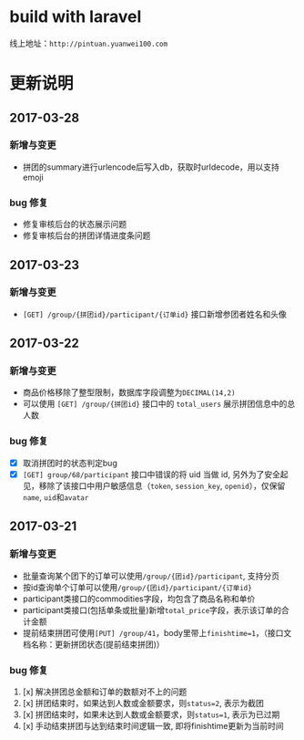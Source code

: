 # build with laravel

线上地址：`http://pintuan.yuanwei100.com`

# 更新说明

## 2017-03-28
### 新增与变更
* 拼团的summary进行urlencode后写入db，获取时urldecode，用以支持emoji

### bug 修复
* 修复审核后台的状态展示问题
* 修复审核后台的拼团详情进度条问题

## 2017-03-23
### 新增与变更
* `[GET] /group/{拼团id}/participant/{订单id}` 接口新增参团者姓名和头像

## 2017-03-22
### 新增与变更
* 商品价格移除了整型限制，数据库字段调整为`DECIMAL(14,2)`
* 可以使用 `[GET] /group/{拼团id}` 接口中的 `total_users` 展示拼团信息中的总人数

### bug 修复
* [x] 取消拼团时的状态判定bug
* [x] `[GET] group/68/participant` 接口中错误的将 uid 当做 id, 另外为了安全起见，移除了该接口中用户敏感信息（`token`, `session_key`, `openid`），仅保留`name`, `uid`和`avatar`

## 2017-03-21
### 新增与变更
* 批量查询某个团下的订单可以使用`/group/{团id}/participant`, 支持分页
* 按id查询单个订单可以使用`/group/{团id}/participant/{订单id}`
* participant类接口的commodities字段，均包含了商品名称和单价
* participant类接口(包括单条或批量)新增`total_price`字段，表示该订单的合计金额
* 提前结束拼团可使用`[PUT] /group/41`，body里带上`finishtime=1`，（接口文档名称：更新拼团状态(提前结束拼团)）

### bug 修复
1. [x] 解决拼团总金额和订单的数额对不上的问题
1. [x] 拼团结束时，如果达到人数或金额要求，则`status=2`, 表示为截团
1. [x] 拼团结束时，如果未达到人数或金额要求，则`status=1`, 表示为已过期
1. [x] 手动结束拼团与达到结束时间逻辑一致, 即将finishtime更新为当前时间

